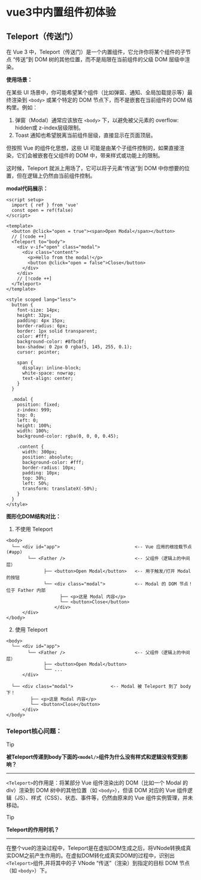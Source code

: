 # vue3中内置组件初体验

## Teleport（传送门）

在 Vue 3 中，​​Teleport（传送门）​​ 是一个内置组件，它允许你将某个组件的子节点 ​​“传送”到 DOM 树的其他位置​​，而不是局限在当前组件的父级 DOM 层级中渲染。

**使用场景：**

在某些 UI 场景中，你可能希望某个组件（比如弹窗、通知、全局加载提示等）​​最终渲染到 `<body>` 或某个特定的 DOM 节点下​​，而不是嵌套在当前组件的 DOM 结构里。例如：

1. 弹窗（Modal）通常应该放在 `<body>` 下，以避免被父元素的 overflow: hidden或 z-index层级限制。
2. Toast 通知也希望脱离当前组件层级，直接显示在页面顶层。

但按照 Vue 的组件化思想，这些 UI 可能是由某个子组件控制的，如果直接渲染，它们会被嵌套在父组件的 DOM 中，带来样式或功能上的限制。

这时候，​​Teleport 就派上用场了​​，它可以将子元素“传送”到 DOM 中你想要的位置，但在逻辑上仍然由当前组件控制。

**modal代码展示：**

```vue [myModel.vue组件]
<script setup>
  import { ref } from 'vue'
  const open = ref(false)
</script>

<template>
  <button @click="open = true"><span>Open Modal</span></button>
  // [!code ++]
  <Teleport to="body">
    <div v-if="open" class="modal">
      <div class="content">
        <p>Hello from the modal!</p>
        <button @click="open = false">Close</button>
      </div>
    </div>
    // [!code ++]
  </Teleport>
</template>

<style scoped lang="less">
  button {
    font-size: 14px;
    height: 32px;
    padding: 4px 15px;
    border-radius: 6px;
    border: 1px solid transparent;
    color: #fff;
    background-color: #8fbc8f;
    box-shadow: 0 2px 0 rgba(5, 145, 255, 0.1);
    cursor: pointer;

    span {
      display: inline-block;
      white-space: nowrap;
      text-align: center;
    }
  }

  .modal {
    position: fixed;
    z-index: 999;
    top: 0;
    left: 0;
    height: 100%;
    width: 100%;
    background-color: rgba(0, 0, 0, 0.45);

    .content {
      width: 300px;
      position: absolute;
      background-color: #fff;
      border-radius: 10px;
      padding: 10px;
      top: 30%;
      left: 50%;
      transform: translateX(-50%);
    }
  }
</style>
```

**图形化DOM结构对比：**

1. 不使用 Teleport

```
<body>
  └── <div id="app">                            <-- Vue 应用的根挂载节点 (#app)
        └── <Father />                          <-- 父组件（逻辑上的中间层）
              ├── <button>Open Modal</button>   <-- 用于触发/打开 Modal 的按钮
              └── <div class="modal">           <-- Modal 的 DOM 节点！位于 Father 内部
                    ├── <p>这是 Modal 内容</p>
                    └── <button>Close</button>
                  </div>
      </div>
</body>
```

2. 使用 Teleport

```
<body>
  └── <div id="app">
        └── <Father />                          <-- 父组件（逻辑上的中间层）
              ├── <button>Open Modal</button>
              └── ...
      </div>

  └── <div class="modal">              <-- Modal 被 Teleport 到了 body 下！
         ├── <p>这是 Modal 内容</p>
         └── <button>Close</button>
      </div>
</body>
```

### Teleport核心问题：

> [!TIP]
> **被Teleport传递到body下面的`<model/>`组件为什么没有样式和逻辑没有受到影响？**
>
> ---
>
> `<Teleport>`的作用是：将某部分 Vue 组件渲染出的 DOM（比如一个 Modal 的 div）渲染到 DOM 树中的其他位置（如 `<body>`），但该 DOM 对应的 Vue 组件逻辑（JS）、样式（CSS）、状态、事件等，仍然由原来的 Vue 组件实例管理，并未移动。​

> [!TIP]
> **Teleport的作用时机？**
>
> ---
>
> 在整个vue的渲染过程中，Teleport是在虚拟DOM生成之后，将VNode转换成真实DOM之前产生作用的。在虚拟DOM转化成真实DOM的过程中，识别出`<Teleport>`组件,并将其中的子 VNode “传送”（渲染）到指定的目标 DOM 节点（如 `<body>`）下。

